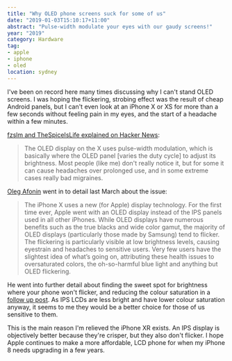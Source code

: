 ```yaml
---
title: "Why OLED phone screens suck for some of us"
date: "2019-01-03T15:10:17+11:00"
abstract: "Pulse-width modulate your eyes with our gaudy screens!"
year: "2019"
category: Hardware
tag:
- apple
- iphone
- oled
location: sydney
---
```

I've been on record here many times discussing why I can't stand OLED screens. I was hoping the flickering, strobing effect was the result of cheap Android panels, but I can't even look at an iPhone X or XS for more than a few seconds without feeling pain in my eyes, and the start of a headache within a few minutes.

[fzslm and TheSpiceIsLife explained on Hacker News]\:

> The OLED display on the X uses pulse-width modulation, which is basically where the OLED panel [varies the duty cycle] to adjust its brightness. Most people (like me) don't really notice it, but for some it can cause headaches over prolonged use, and in some extreme cases really bad migraines.

[Oleg Afonin] went in to detail last March about the issue:

> The iPhone X uses a new (for Apple) display technology. For the first time ever, Apple went with an OLED display instead of the IPS panels used in all other iPhones. While OLED displays have numerous benefits such as the true blacks and wide color gamut, the majority of OLED displays (particularly those made by Samsung) tend to flicker. The flickering is particularly visible at low brightness levels, causing eyestrain and headaches to sensitive users. Very few users have the slightest idea of what’s going on, attributing these health issues to oversaturated colors, the oh-so-harmful blue light and anything but OLED flickering.

He went into further detail about finding the sweet spot for brightness where your phone won't flicker, and reducing the colour saturation in a [follow up post]. As IPS LCDs are less bright and have lower colour saturation anyway, it seems to me they would be a better choice for those of us sensitive to them.

This is the main reason I'm relieved the iPhone XR exists. An IPS display is objectively better because they're crisper, but they also don't flicker. I hope Apple continues to make a more affordable, LCD phone for when my iPhone 8 needs upgrading in a few years.

[fzslm and TheSpiceIsLife explained on Hacker News]: https://news.ycombinator.com/item?id=18812198
[Oleg Afonin]: https://blog.elcomsoft.com/2018/03/iphone-x-eye-strain-how-to-stop-oled-flickering-in-just-three-clicks/
[follow up post]: https://blog.elcomsoft.com/2018/10/iphone-xs-pwm-demystified-how-to-reduce-eyestrain-by-disabling-iphone-xs-and-xs-max-display-flicker/
